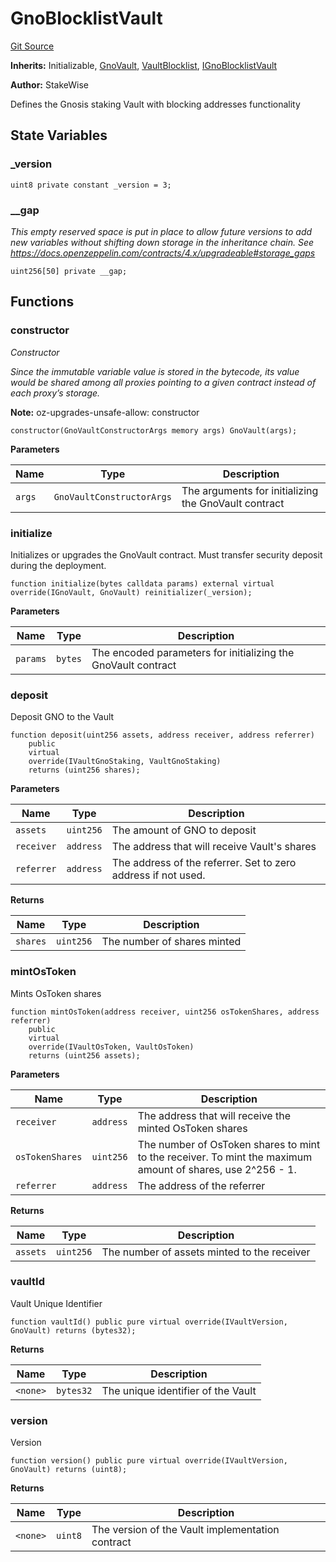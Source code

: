 # GnoBlocklistVault
[Git Source](https://github.com/stakewise/v3-core/blob/c4059a64871829ca60ea58f054baf8eb13d3572a/contracts/vaults/gnosis/GnoBlocklistVault.sol)

**Inherits:**
Initializable, [GnoVault](/contracts/vaults/gnosis/GnoVault.sol/contract.GnoVault.md), [VaultBlocklist](/contracts/vaults/modules/VaultBlocklist.sol/abstract.VaultBlocklist.md), [IGnoBlocklistVault](/contracts/interfaces/IGnoBlocklistVault.sol/interface.IGnoBlocklistVault.md)

**Author:**
StakeWise

Defines the Gnosis staking Vault with blocking addresses functionality


## State Variables
### _version

```solidity
uint8 private constant _version = 3;
```


### __gap
*This empty reserved space is put in place to allow future versions to add new
variables without shifting down storage in the inheritance chain.
See https://docs.openzeppelin.com/contracts/4.x/upgradeable#storage_gaps*


```solidity
uint256[50] private __gap;
```


## Functions
### constructor

*Constructor*

*Since the immutable variable value is stored in the bytecode,
its value would be shared among all proxies pointing to a given contract instead of each proxy’s storage.*

**Note:**
oz-upgrades-unsafe-allow: constructor


```solidity
constructor(GnoVaultConstructorArgs memory args) GnoVault(args);
```
**Parameters**

|Name|Type|Description|
|----|----|-----------|
|`args`|`GnoVaultConstructorArgs`|The arguments for initializing the GnoVault contract|


### initialize

Initializes or upgrades the GnoVault contract. Must transfer security deposit during the deployment.


```solidity
function initialize(bytes calldata params) external virtual override(IGnoVault, GnoVault) reinitializer(_version);
```
**Parameters**

|Name|Type|Description|
|----|----|-----------|
|`params`|`bytes`|The encoded parameters for initializing the GnoVault contract|


### deposit

Deposit GNO to the Vault


```solidity
function deposit(uint256 assets, address receiver, address referrer)
    public
    virtual
    override(IVaultGnoStaking, VaultGnoStaking)
    returns (uint256 shares);
```
**Parameters**

|Name|Type|Description|
|----|----|-----------|
|`assets`|`uint256`|The amount of GNO to deposit|
|`receiver`|`address`|The address that will receive Vault's shares|
|`referrer`|`address`|The address of the referrer. Set to zero address if not used.|

**Returns**

|Name|Type|Description|
|----|----|-----------|
|`shares`|`uint256`|The number of shares minted|


### mintOsToken

Mints OsToken shares


```solidity
function mintOsToken(address receiver, uint256 osTokenShares, address referrer)
    public
    virtual
    override(IVaultOsToken, VaultOsToken)
    returns (uint256 assets);
```
**Parameters**

|Name|Type|Description|
|----|----|-----------|
|`receiver`|`address`|The address that will receive the minted OsToken shares|
|`osTokenShares`|`uint256`|The number of OsToken shares to mint to the receiver. To mint the maximum amount of shares, use 2^256 - 1.|
|`referrer`|`address`|The address of the referrer|

**Returns**

|Name|Type|Description|
|----|----|-----------|
|`assets`|`uint256`|The number of assets minted to the receiver|


### vaultId

Vault Unique Identifier


```solidity
function vaultId() public pure virtual override(IVaultVersion, GnoVault) returns (bytes32);
```
**Returns**

|Name|Type|Description|
|----|----|-----------|
|`<none>`|`bytes32`|The unique identifier of the Vault|


### version

Version


```solidity
function version() public pure virtual override(IVaultVersion, GnoVault) returns (uint8);
```
**Returns**

|Name|Type|Description|
|----|----|-----------|
|`<none>`|`uint8`|The version of the Vault implementation contract|


